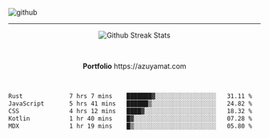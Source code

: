 ![github](https://media.discordapp.net/attachments/881363147364118528/1142610121697021952/background.png?width=1000&height=300)<br>
___
<p align="center">
  <img alt="Github Streak Stats" src="https://streak-stats.demolab.com?user=Azuyamat&theme=transparent&hide_border=true"/>
</p><br>
<p align="center">
      <strong>Portfolio</strong> https://azuyamat.com
</p><br>

<!--START_SECTION:waka-->

```txt
Rust             7 hrs 7 mins    ███████▓░░░░░░░░░░░░░░░░░   31.11 %
JavaScript       5 hrs 41 mins   ██████▒░░░░░░░░░░░░░░░░░░   24.82 %
CSS              4 hrs 12 mins   ████▓░░░░░░░░░░░░░░░░░░░░   18.32 %
Kotlin           1 hr 40 mins    █▓░░░░░░░░░░░░░░░░░░░░░░░   07.28 %
MDX              1 hr 19 mins    █▒░░░░░░░░░░░░░░░░░░░░░░░   05.80 %
```

<!--END_SECTION:waka-->
